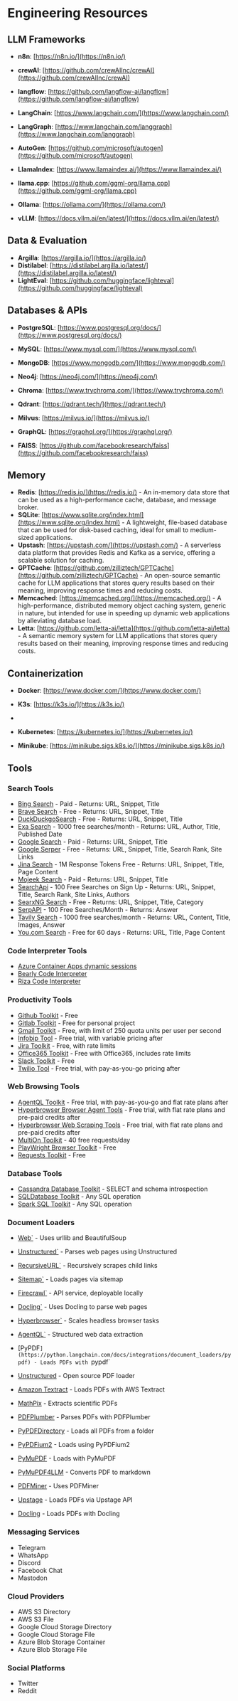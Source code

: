 # Engineering Resources

## LLM Frameworks

- **n8n**: [https://n8n.io/](https://n8n.io/)

- **crewAI**: [https://github.com/crewAIInc/crewAI](https://github.com/crewAIInc/crewAI)

- **langflow**: [https://github.com/langflow-ai/langflow](https://github.com/langflow-ai/langflow)

- **LangChain**: [https://www.langchain.com/](https://www.langchain.com/)

- **LangGraph**: [https://www.langchain.com/langgraph](https://www.langchain.com/langgraph)

- **AutoGen**: [https://github.com/microsoft/autogen](https://github.com/microsoft/autogen)

- **LlamaIndex**: [https://www.llamaindex.ai/](https://www.llamaindex.ai/)

- **llama.cpp**: [https://github.com/ggml-org/llama.cpp](https://github.com/ggml-org/llama.cpp)

- **Ollama**: [https://ollama.com/](https://ollama.com/)

- **vLLM**: [https://docs.vllm.ai/en/latest/](https://docs.vllm.ai/en/latest/)

## Data & Evaluation

- **Argilla**: [https://argilla.io/](https://argilla.io/)
- **Distilabel**: [https://distilabel.argilla.io/latest/](https://distilabel.argilla.io/latest/)
- **LightEval**: [https://github.com/huggingface/lighteval](https://github.com/huggingface/lighteval)

## Databases & APIs

- **PostgreSQL**: [https://www.postgresql.org/docs/](https://www.postgresql.org/docs/)

- **MySQL**: [https://www.mysql.com/](https://www.mysql.com/)

- **MongoDB**: [https://www.mongodb.com/](https://www.mongodb.com/)

- **Neo4j**: [https://neo4j.com/](https://neo4j.com/)

- **Chroma**: [https://www.trychroma.com/](https://www.trychroma.com/)

- **Qdrant**: [https://qdrant.tech/](https://qdrant.tech/)

- **Milvus**: [https://milvus.io/](https://milvus.io/)

- **GraphQL**: [https://graphql.org/](https://graphql.org/)

- **FAISS**: [https://github.com/facebookresearch/faiss](https://github.com/facebookresearch/faiss)

## Memory

- **Redis**: [https://redis.io/](https://redis.io/) - An in-memory data store that can be used as a high-performance cache, database, and message broker.
- **SQLite**: [https://www.sqlite.org/index.html](https://www.sqlite.org/index.html) - A lightweight, file-based database that can be used for disk-based caching, ideal for small to medium-sized applications.
- **Upstash**: [https://upstash.com/](https://upstash.com/) - A serverless data platform that provides Redis and Kafka as a service, offering a scalable solution for caching.
- **GPTCache**: [https://github.com/zilliztech/GPTCache](https://github.com/zilliztech/GPTCache) - An open-source semantic cache for LLM applications that stores query results based on their meaning, improving response times and reducing costs.
- **Memcached**: [https://memcached.org/](https://memcached.org/) - A high-performance, distributed memory object caching system, generic in nature, but intended for use in speeding up dynamic web applications by alleviating database load.
- **Letta**: [https://github.com/letta-ai/letta](https://github.com/letta-ai/letta) - A semantic memory system for LLM applications that stores query results based on their meaning, improving response times and reducing costs.

## Containerization

- **Docker**: [https://www.docker.com/](https://www.docker.com/)

- **K3s**: [https://k3s.io/](https://k3s.io/)
- 
- **Kubernetes**: [https://kubernetes.io/](https://kubernetes.io/)

- **Minikube**: [https://minikube.sigs.k8s.io/](https://minikube.sigs.k8s.io/)


## Tools

### Search Tools

- [Bing Search](https://python.langchain.com/docs/integrations/tools/bing_search) - Paid - Returns: URL, Snippet, Title
- [Brave Search](https://python.langchain.com/docs/integrations/tools/brave_search) - Free - Returns: URL, Snippet, Title
- [DuckDuckgoSearch](https://python.langchain.com/docs/integrations/tools/duckduckgo_search) - Free - Returns: URL, Snippet, Title
- [Exa Search](https://python.langchain.com/docs/integrations/tools/exa_search) - 1000 free searches/month - Returns: URL, Author, Title, Published Date
- [Google Search](https://python.langchain.com/docs/integrations/tools/google_search) - Paid - Returns: URL, Snippet, Title
- [Google Serper](https://python.langchain.com/docs/integrations/tools/google_serper) - Free - Returns: URL, Snippet, Title, Search Rank, Site Links
- [Jina Search](https://python.langchain.com/docs/integrations/tools/jina_search) - 1M Response Tokens Free - Returns: URL, Snippet, Title, Page Content
- [Mojeek Search](https://python.langchain.com/docs/integrations/tools/mojeek_search) - Paid - Returns: URL, Snippet, Title
- [SearchApi](https://python.langchain.com/docs/integrations/tools/search_api) - 100 Free Searches on Sign Up - Returns: URL, Snippet, Title, Search Rank, Site Links, Authors
- [SearxNG Search](https://python.langchain.com/docs/integrations/tools/searxng_search) - Free - Returns: URL, Snippet, Title, Category
- [SerpAPI](https://python.langchain.com/docs/integrations/tools/serpapi) - 100 Free Searches/Month - Returns: Answer
- [Tavily Search](https://python.langchain.com/docs/integrations/tools/tavily_search) - 1000 free searches/month - Returns: URL, Content, Title, Images, Answer
- [You.com Search](https://python.langchain.com/docs/integrations/tools/youcom_search) - Free for 60 days - Returns: URL, Title, Page Content

### Code Interpreter Tools

- [Azure Container Apps dynamic sessions](https://python.langchain.com/docs/integrations/tools/azure_container_apps_dynamic_sessions)
- [Bearly Code Interpreter](https://python.langchain.com/docs/integrations/tools/bearly_code_interpreter)
- [Riza Code Interpreter](https://python.langchain.com/docs/integrations/tools/riza_code_interpreter)

### Productivity Tools

- [Github Toolkit](https://python.langchain.com/docs/integrations/tools/github_toolkit) - Free
- [Gitlab Toolkit](https://python.langchain.com/docs/integrations/tools/gitlab_toolkit) - Free for personal project
- [Gmail Toolkit](https://python.langchain.com/docs/integrations/tools/gmail_toolkit) - Free, with limit of 250 quota units per user per second
- [Infobip Tool](https://python.langchain.com/docs/integrations/tools/infobip_tool) - Free trial, with variable pricing after
- [Jira Toolkit](https://python.langchain.com/docs/integrations/tools/jira_toolkit) - Free, with rate limits
- [Office365 Toolkit](https://python.langchain.com/docs/integrations/tools/office365_toolkit) - Free with Office365, includes rate limits
- [Slack Toolkit](https://python.langchain.com/docs/integrations/tools/slack_toolkit) - Free
- [Twilio Tool](https://python.langchain.com/docs/integrations/tools/twilio_tool) - Free trial, with pay-as-you-go pricing after

### Web Browsing Tools

- [AgentQL Toolkit](https://python.langchain.com/docs/integrations/tools/agentql_toolkit) - Free trial, with pay-as-you-go and flat rate plans after
- [Hyperbrowser Browser Agent Tools](https://python.langchain.com/docs/integrations/tools/hyperbrowser_browser_agent_tools) - Free trial, with flat rate plans and pre-paid credits after
- [Hyperbrowser Web Scraping Tools](https://python.langchain.com/docs/integrations/tools/hyperbrowser_web_scraping_tools) - Free trial, with flat rate plans and pre-paid credits after
- [MultiOn Toolkit](https://python.langchain.com/docs/integrations/tools/multion_toolkit) - 40 free requests/day
- [PlayWright Browser Toolkit](https://python.langchain.com/docs/integrations/tools/playwright_browser_toolkit) - Free
- [Requests Toolkit](https://python.langchain.com/docs/integrations/tools/requests_toolkit) - Free

### Database Tools

- [Cassandra Database Toolkit](https://python.langchain.com/docs/integrations/tools/cassandra_toolkit) - SELECT and schema introspection
- [SQLDatabase Toolkit](https://python.langchain.com/docs/integrations/tools/sqldatabase_toolkit) - Any SQL operation
- [Spark SQL Toolkit](https://python.langchain.com/docs/integrations/tools/spark_sql_toolkit) - Any SQL operation

### Document Loaders

- [Web`](https://python.langchain.com/docs/integrations/document_loaders/web_base) - Uses urllib and BeautifulSoup
- [Unstructured`](https://python.langchain.com/docs/integrations/document_loaders/unstructured) - Parses web pages using Unstructured
- [RecursiveURL`](https://python.langchain.com/docs/integrations/document_loaders/recursive_url) - Recursively scrapes child links
- [Sitemap`](https://python.langchain.com/docs/integrations/document_loaders/sitemap) - Loads pages via sitemap
- [Firecrawl`](https://python.langchain.com/docs/integrations/document_loaders/firecrawl) - API service, deployable locally
- [Docling`](https://ds4sd.github.io/docling/) - Uses Docling to parse web pages
- [Hyperbrowser`](https://python.langchain.com/docs/integrations/document_loaders/hyperbrowser) - Scales headless browser tasks
- [AgentQL`](https://python.langchain.com/docs/integrations/document_loaders/agentql) - Structured web data extraction

- [PyPDF`](https://python.langchain.com/docs/integrations/document_loaders/pypdf) - Loads PDFs with `pypdf`
- [Unstructured](https://python.langchain.com/docs/integrations/document_loaders/unstructured) - Open source PDF loader
- [Amazon Textract](https://python.langchain.com/docs/integrations/document_loaders/amazon_textract) - Loads PDFs with AWS Textract
- [MathPix](https://python.langchain.com/docs/integrations/document_loaders/mathpix_pdf) - Extracts scientific PDFs
- [PDFPlumber](https://python.langchain.com/docs/integrations/document_loaders/pdfplumber) - Parses PDFs with PDFPlumber
- [PyPDFDirectory](https://python.langchain.com/docs/integrations/document_loaders/pypdf_directory) - Loads all PDFs from a folder
- [PyPDFium2](https://python.langchain.com/docs/integrations/document_loaders/pypdfium2) - Loads using PyPDFium2
- [PyMuPDF](https://python.langchain.com/docs/integrations/document_loaders/pymupdf) - Loads with PyMuPDF
- [PyMuPDF4LLM](https://python.langchain.com/docs/integrations/document_loaders/pymupdf4llm) - Converts PDF to markdown
- [PDFMiner](https://python.langchain.com/docs/integrations/document_loaders/pdfminer) - Uses PDFMiner
- [Upstage](https://python.langchain.com/docs/integrations/document_loaders/upstage) - Loads PDFs via Upstage API
- [Docling](https://ds4sd.github.io/docling/) - Loads PDFs with Docling

### Messaging Services

- Telegram
- WhatsApp
- Discord
- Facebook Chat
- Mastodon

### Cloud Providers

- AWS S3 Directory
- AWS S3 File
- Google Cloud Storage Directory
- Google Cloud Storage File
- Azure Blob Storage Container
- Azure Blob Storage File

### Social Platforms

- Twitter
- Reddit
